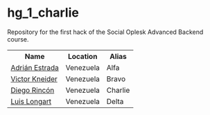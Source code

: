 # hg_1_charlie
Repository for the first hack of the Social Oplesk Advanced Backend course.

<table align="center">
  <tr>
    <th>Name</th>
    <th>Location</th>
    <th>Alias</th>
  </tr>

  <tr>
    <td><a href="https://github.com/aeec21">Adrián Estrada</a></td>
    <td>Venezuela</td>
    <td>Alfa</td>
  </tr>
  
  <tr>
    <td><a href="https://github.com/VKneider">Victor Kneider</a></td>
    <td>Venezuela</td>
    <td>Bravo</td>
  </tr>

 <tr>
    <td><a href="https://github.com/diegoarff">Diego Rincón</a></td>
    <td>Venezuela</td>
    <td>Charlie</td>
  </tr>

  <tr>
    <td><a href="https://github.com/llongart">Luis Longart</a></td>
    <td>Venezuela</td>
    <td>Delta</td>
  </tr>
</table>
